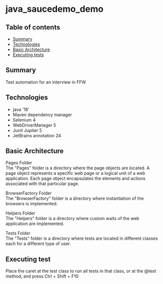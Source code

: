 # java_saucedemo_demo

## Table of contents
- [Summary](#summary)
- [Technologies](#technologies)
- [Basic Architecture](#basic-architecture)
- [Executing tests](#executing-test)


## Summary
Test automation for an interview in FFW 

## Technologies
* java '18'
* Maven dependency manager 
* Selenium 4
* WebDriverManager 5
* Junit Jupiter 5
* JetBrains annotation 24

## Basic Architecture  
Pages Folder <br /> 
The "Pages" folder is a directory where the page objects are located.
A page object represents a specific web page or a logical unit of a web application. 
Each page object encapsulates the elements and actions associated with that particular page. 

BrowserFactory Folder <br />
The "BrowserFactory" folder is a directory where instantiation of the browsers is implemented. 

Helpers Folder <br />
The "Helpers" folder is a directory where custom waits of the web application are implemented.

Tests Folder <br />
The "Tests" folder is a directory where tests are located in different classes each for a different type of user.

## Executing test
Place the caret at the test class to run all tests in that class,
or at the @test method, and press Ctrl + Shift + F10

